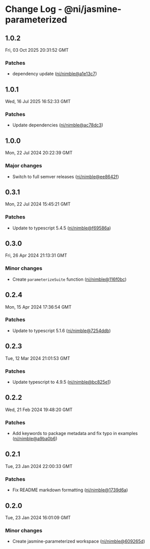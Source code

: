 # Change Log - @ni/jasmine-parameterized

<!-- This log was last generated on Fri, 03 Oct 2025 20:31:52 GMT and should not be manually modified. -->

<!-- Start content -->

## 1.0.2

Fri, 03 Oct 2025 20:31:52 GMT

### Patches

- dependency update ([ni/nimble@a1e13c7](https://github.com/ni/nimble/commit/a1e13c73b88490ece5522a9c583bb429193217bc))

## 1.0.1

Wed, 16 Jul 2025 16:52:33 GMT

### Patches

- Update dependencies ([ni/nimble@ac78dc3](https://github.com/ni/nimble/commit/ac78dc389e0dd7e042a654d184ff65f210316296))

## 1.0.0

Mon, 22 Jul 2024 20:22:39 GMT

### Major changes

- Switch to full semver releases ([ni/nimble@ee8642f](https://github.com/ni/nimble/commit/ee8642f186c83613decaaae77b965c3e9c955e70))

## 0.3.1

Mon, 22 Jul 2024 15:45:21 GMT

### Patches

- Update to typescript 5.4.5 ([ni/nimble@f69586a](https://github.com/ni/nimble/commit/f69586afcbdea5f4b8834d1123ec2b06d4eeecb3))

## 0.3.0

Fri, 26 Apr 2024 21:13:31 GMT

### Minor changes

- Create `parameterizeSuite` function ([ni/nimble@116f0bc](https://github.com/ni/nimble/commit/116f0bc5bd4c14034f57070f3348b7c5142625d2))

## 0.2.4

Mon, 15 Apr 2024 17:36:54 GMT

### Patches

- Update to typescript 5.1.6 ([ni/nimble@7254ddb](https://github.com/ni/nimble/commit/7254ddb339236dc1519033f88290491436a01aef))

## 0.2.3

Tue, 12 Mar 2024 21:01:53 GMT

### Patches

- Update typescript to 4.9.5 ([ni/nimble@bc825e1](https://github.com/ni/nimble/commit/bc825e1b057eafd8bc005d11e9a224aa9aee9619))

## 0.2.2

Wed, 21 Feb 2024 19:48:20 GMT

### Patches

- Add keywords to package metadata and fix typo in examples ([ni/nimble@a9ba0b6](https://github.com/ni/nimble/commit/a9ba0b6027479fe1cc2267f11957caa329910dfc))

## 0.2.1

Tue, 23 Jan 2024 22:00:33 GMT

### Patches

- Fix README markdown formatting ([ni/nimble@1739d6a](https://github.com/ni/nimble/commit/1739d6a94fc2e33867fcf781dd3ac34759bf6231))

## 0.2.0

Tue, 23 Jan 2024 16:01:09 GMT

### Minor changes

- Create jasmine-parameterized workspace ([ni/nimble@609265d](https://github.com/ni/nimble/commit/609265d5472b644adabb18b7aba6586b2df92aaa))
